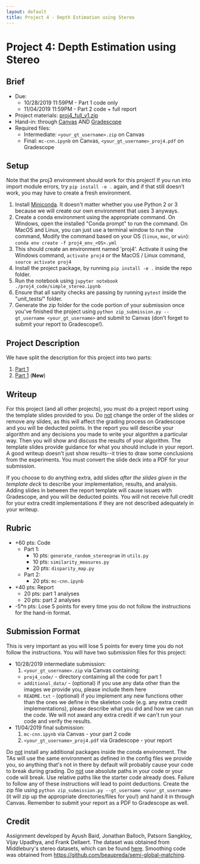 ```yaml
---
layout: default
title: Project 4 - Depth Estimation using Stereo
---
```


# Project 4: Depth Estimation using Stereo

## Brief
* Due:
  * 10/28/2019 11:59PM - Part 1 code only
  * 11/04/2019 11:59PM - Part 2 code + full report
* Project materials: [proj4_full_v1.zip](projects/proj4_full_v1.zip])
* Hand-in: through [Canvas](https://gatech.instructure.com) AND [Gradescope](https://www.gradescope.com)
* Required files:
  * Intermediate: `<your_gt_username>.zip` on Canvas
  * Final: `mc-cnn.ipynb` on Canvas, `<your_gt_username>_proj4.pdf` on Gradescope

## Setup
Note that the proj3 environment should work for this project! If you run into import module errors, try `pip install -e .` again, and if that still doesn’t work, you may have to create a fresh environment.

1. Install [Miniconda](https://conda.io/miniconda.html). It doesn't matter whether you use Python 2 or 3 because we will create our own environment that uses 3 anyways.
2. Create a conda environment using the appropriate command. On Windows, open the installed "Conda prompt" to run the command. On MacOS and Linux, you can just use a terminal window to run the command, Modify the command based on your OS (`linux`, `mac`, or `win`): `conda env create -f proj4_env_<OS>.yml`
3. This should create an environment named 'proj4'. Activate it using the Windows command, `activate proj4` or the MacOS / Linux command, `source activate proj4`
4. Install the project package, by running `pip install -e .` inside the repo folder.
5. Run the notebook using `jupyter notebook ./proj4_code/simple_stereo.ipynb`
6. Ensure that all sanity checks are passing by running `pytest` inside the "unit_tests/" folder.
7. Generate the zip folder for the code portion of your submission once you've finished the project using `python zip_submission.py --gt_username <your_gt_username>` and submit to Canvas (don't forget to submit your report to Gradescope!).

## Project Description
We have split the description for this project into two parts:

1. [Part 1](proj4_part1.md)
2. [Part 1](proj4_part2.md) (**New**)


## Writeup
For this project (and all other projects), you must do a project report using the template slides provided to you. Do <u>not</u> change the order of the slides or remove any slides, as this will affect the grading process on Gradescope and you will be deducted points. In the report you will describe your algorithm and any decisions you made to write your algorithm a particular way. Then you will show and discuss the results of your algorithm. The template slides provide guidance for what you should include in your report. A good writeup doesn't just show results--it tries to draw some conclusions from the experiments. You must convert the slide deck into a PDF for your submission.

If you choose to do anything extra, add slides _after the slides given in the template deck_ to describe your implementation, results, and analysis. Adding slides in between the report template will cause issues with Gradescope, and you will be deducted points. You will not receive full credit for your extra credit implementations if they are not described adequately in your writeup.

## Rubric
* +60 pts: Code
  * Part 1:
    * 10 pts: `generate_random_stereogram` in `utils.py`
    * 10 pts: `similarity_measures.py`
    * 20 pts: `disparity_map.py`
  * Part 2:
    * 20 pts: `mc-cnn.ipynb`
* +40 pts: Report
  * 20 pts: part 1 analyses
  * 20 pts: part 2 analyses
* -5\*n pts:  Lose 5 points for every time you do not follow the instructions for the hand-in format.

## Submission Format
This is very important as you will lose 5 points for every time you do not follow the instructions. You will have two submission files for this project:

* 10/28/2019 intermediate submission:
  1. `<your_gt_username>.zip` via Canvas containing:
    * `proj4_code/` - directory containing all the code for part 1
    * `additional_data/` - (optional) if you use any data other than the images we provide you, please include them here
    * `README.txt` - (optional) if you implement any new functions other than the ones we define in the skeleton code (e.g. any extra credit implementations), please describe what you did and how we can run the code. We will not award any extra credit if we can't run your code and verify the results.
* 11/04/2019 final submission:
  1. `mc-cnn.ipynb` via Canvas - your part 2 code
  2. `<your_gt_username>_proj4.pdf` via Gradescope - your report

Do <u>not</u> install any additional packages inside the conda environment. The TAs will use the same environment as defined in the config files we provide you, so anything that's not in there by default will probably cause your code to break during grading. Do <u>not</u> use absolute paths in your code or your code will break. Use relative paths like the starter code already does. Failure to follow any of these instructions will lead to point deductions. Create the zip file using `python zip_submission.py --gt_username <your_gt_username>` (it will zip up the appropriate directories/files for you!) and hand it in through Canvas. Remember to submit your report as a PDF to Gradescope as well.

## Credit
Assignment developed by Ayush Baid, Jonathan Balloch, Patsorn Sangkloy, Vijay Upadhya, and Frank Dellaert. The dataset was obtained from Middlebury's stereo datasets, which can be found [here](http://vision.middlebury.edu/stereo/data/). Smoothing code was obtained from <https://github.com/beaupreda/semi-global-matching>.
